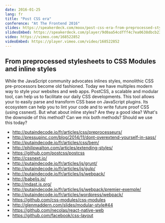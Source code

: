 ```yaml
---
date: 2016-01-25
lang: fr
title: "Post CSS era"
conference: "At The Frontend 2016"
slides: https://speakerdeck.com/moox/post-css-era-from-preprocessed-stylesheets-to-css-modules-and-inline-styles
slidesEmbed: https://speakerdeck.com/player/9d0aa54cdfff4c7ea0638dbcb23ad3cf?title=false
video: https://vimeo.com/168522852
videoEmbed: https://player.vimeo.com/video/168522852
---
```


## From preprocessed stylesheets to CSS Modules and inline styles

While the JavaScript community advocates inlines styles, monolithic CSS
pre-processors become old fashioned. Today we have multiples modern way to style
your websites and web apps. PostCSS, a scalable and modular tool, can help us to
facilitate our daily CSS developments. This tool allows your to easily parse and
transform CSS base on JavaScript plugins. Its ecosystem can help you to lint
your code and to write future proof CSS (using cssnext). But what about inline
styles? Are they a good idea? What's the downside of this method? Can we mix
both methods? Should we use this today?

* http://putaindecode.io/fr/articles/css/preprocesseurs/
* http://pressupinc.com/blog/2014/11/dont-overextend-yourself-in-sass/
* http://putaindecode.io/fr/articles/css/bem/
* http://philipwalton.com/articles/extending-styles/
* https://github.com/postcss/postcss
* http://cssnext.io/
* http://putaindecode.io/fr/articles/js/grunt/
* http://putaindecode.io/fr/articles/js/gulp/
* http://putaindecode.io/fr/articles/js/webpack/
* http://babeljs.io/
* http://mdast.js.org/
* http://putaindecode.io/fr/articles/js/webpack/premier-exemple/
* http://putaindecode.io/fr/articles/wordpress/webpack/
* https://github.com/css-modules/css-modules
* http://glenmaddern.com/slides/modular-style#44
* https://github.com/necolas/react-native-web
* https://github.com/facebook/css-layout
